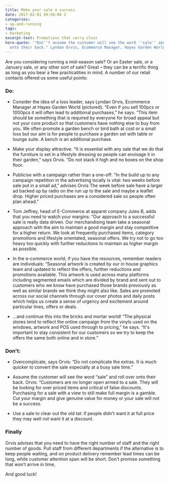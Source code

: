 ```yaml
---
title: Make your sale a success
date: 2017-02-01 09:50:00 Z
categories:
- up-and-running
tags:
- marketing
excerpt-text: Promotions that carry clout
hero-quote: '"Don''t assume the customer will see the word ''sale'' and roll over
  onto their back." Lyndan Orvis, Ecommerce Manager, Hayes Garden World '
---
```


Are you considering running a mid-season sale? Or an Easter sale, or a January sale, or any other sort of sale? Great – they can be a terrific thing as long as you bear a few practicalities in mind. A number of our retail contacts offered us some useful points:

### Do:

* Consider the idea of a loss leader, says Lyndan Orvis, Ecommerce Manager at Hayes Garden World (pictured). “Even if you sell 100pcs or 1000pcs it will often lead to additional purchases,” he says. “This item should be something that is required by everyone for broad appeal but not your core product so that customers have nothing else to buy from you. We often promote a garden bench or bird bath at cost or a small loss but our aim is for people to purchase a garden set with table or lounge suite. A bench is an additional purchase.

* Make your display attractive. “It is essential with any sale that we do that the furniture is set in a lifestyle dressing so people can envisage it in their garden,” says Orvis. “Do not stack it high and no boxes on the shop floor.

* Publicise with a campaign rather than a one-off: “In the build up to any campaign repetition in the advertising locally is vital: two weeks before sale put in a small ad,” advises Orvis The week before sale have a larger ad backed up by radio on the run up to the sale and maybe a leaflet drop. Higher priced purchases are a considered sale so people often plan ahead.”

* Tom Jeffrey, head of E-Commerce at apparel company Jules B, adds that you need to watch your margins: “Our approach to a successful sale is really data driven. Our merchandising team take a seasonal approach with the aim to maintain a good margin and stay competitive for a higher return. We look at frequently purchased items, category promotions and lifestyle orientated, seasonal offers. We try not to go too heavy too quickly with further reductions to maintain as higher margin as possible.

* In the e-commerce world, if you have the resources, remember readers are individuals: “Seasonal artwork is created by our in house graphics team and updated to reflect the offers, further reductions and promotions available. This artwork is used across many platforms including segmented emails which are divided by brand and sent out to customers who we know have purchased those brands previously as well as similar brands we think they might also like. Sales are promoted across our social channels through our cover photos and daily posts which helps us create a sense of urgency and excitement around particular lines, offers or deals.

* …and continue this into the bricks and mortar world! “The physical stores tend to reflect the online campaign from the vinyls used on the windows, artwork and POS used through to pricing,” he says. “It's important to stay consistent for our customers so we try to keep the offers the same both online and in store.”

### Don't:

* Overcomplicate, says Orvis: “Do not complicate the extras. It is much quicker to convert the sale especially at a busy sale time.”

* Assume the customer will see the word “sale” and roll over onto their back. Orvis: “Customers are no longer open armed to a sale. They will be looking for over priced items and critical of false discounts. Purchasing for a sale with a view to still make full margin is a gamble. Cut your margin and give genuine value for money or your sale will not be a success. 

* Use a sale to clear out the old tat: if people didn’t want it at full price they may well not want it at a discount.

### Finally
Orvis advises that you need to have the right number of staff and the right number of goods. Pull staff from different departments if the alternative is to keep people waiting, and on product delivery remember lead times can be long, while customer attention span will be short. Don’t promise something that won’t arrive in time,

And good luck!


